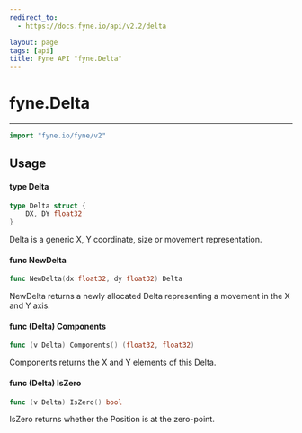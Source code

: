 ```yaml
---
redirect_to:
  - https://docs.fyne.io/api/v2.2/delta

layout: page
tags: [api]
title: Fyne API "fyne.Delta"
---
```



# fyne.Delta
---
```go
import "fyne.io/fyne/v2"
```

## Usage

#### type Delta

```go
type Delta struct {
	DX, DY float32
}
```

Delta is a generic X, Y coordinate, size or movement representation.

#### func  NewDelta

```go
func NewDelta(dx float32, dy float32) Delta
```
NewDelta returns a newly allocated Delta representing a movement in the X and Y axis.

#### func (Delta) Components

```go
func (v Delta) Components() (float32, float32)
```
Components returns the X and Y elements of this Delta.

#### func (Delta) IsZero

```go
func (v Delta) IsZero() bool
```
IsZero returns whether the Position is at the zero-point.
